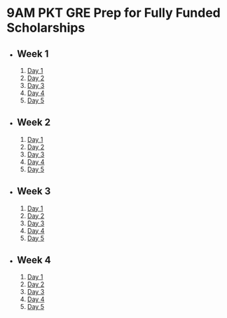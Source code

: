 # 9AM PKT GRE Prep for Fully Funded Scholarships

- ## Week 1

   1. [Day 1](https://www.facebook.com/iCodeguru/videos/1382026309428532)
   2. [Day 2](https://www.facebook.com/iCodeguru/videos/1117294466325888)
   3. [Day 3](https://www.facebook.com/iCodeguru/videos/2024752084666195)
   4. [Day 4](https://www.facebook.com/iCodeguru/videos/601320429287108)
   5. [Day 5](https://www.facebook.com/iCodeguru/videos/2054885818268767)

- ## Week 2

   1. [Day 1](https://www.facebook.com/iCodeguru/videos/629450156209348)
   2. [Day 2](https://www.facebook.com/iCodeguru/videos/1128937338778408)
   3. [Day 3]()
   4. [Day 4](https://www.facebook.com/iCodeguru/videos/589338620653500)
   5. [Day 5](https://www.facebook.com/iCodeguru/videos/829594769293536)

- ## Week 3

   1. [Day 1](https://www.facebook.com/iCodeguru/videos/558873333821403)
   2. [Day 2](https://www.facebook.com/iCodeguru/videos/919097020439533)
   3. [Day 3](https://www.facebook.com/iCodeguru/videos/610552515238885)
   4. [Day 4](https://www.facebook.com/iCodeguru/videos/953780543094570)
   5. [Day 5]()

- ## Week 4

   1. [Day 1](https://www.facebook.com/iCodeguru/videos/1186822102863419)
   2. [Day 2](https://www.facebook.com/iCodeguru/videos/632635785832212)
   3. [Day 3](https://www.facebook.com/iCodeguru/videos/553420424408486)
   4. [Day 4](https://www.facebook.com/iCodeguru/videos/553227587762760)
   5. [Day 5](https://www.facebook.com/iCodeguru/videos/1655201095389735)

<!-- - ## Week 4

   1. [Day 1](https://www.facebook.com/iCodeguru/videos/1721608231767755)
   2. [Day 2]()
   3. [Day 3](https://www.facebook.com/iCodeguru/videos/648318800982318)
   4. [Day 4](https://www.facebook.com/iCodeguru/videos/1300428787932660)
   5. [Day 5](http://facebook.com/iCodeguru/videos/2566105043597031) -->

<!-- - ## Week 

   1. [Day 1]()
   2. [Day 2]()
   3. [Day 3]()
   4. [Day 4]()
   5. [Day 5]() -->